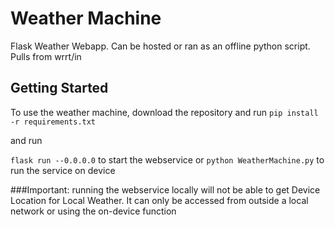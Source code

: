 # Weather Machine

Flask Weather Webapp. Can be hosted or ran as an offline python script. Pulls from wrrt/in

## Getting Started

To use the weather machine, download the repository and run 
`pip install -r requirements.txt`

 and run 
 
 `flask run --0.0.0.0` to start the webservice or `python WeatherMachine.py` to run the service on device

###Important: running the webservice locally will not be able to get Device Location for Local Weather. It can only be accessed from outside a local network or using the on-device function
